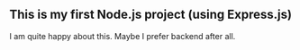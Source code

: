 ## This is my first Node.js project (using Express.js)

I am quite happy about this. Maybe I prefer backend after all.
